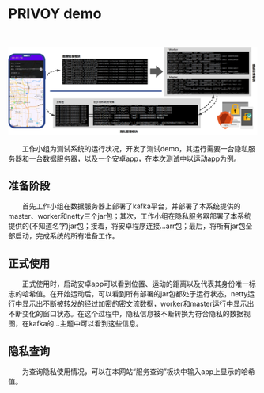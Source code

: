 # PRIVOY demo
<br />

![image](demo.png)  

&emsp;&emsp;工作小组为测试系统的运行状况，开发了测试demo，其运行需要一台隐私服务器和一台数据服务器，以及一个安卓app，在本次测试中以运动app为例。  
## 准备阶段
&emsp;&emsp;首先工作小组在数据服务器上部署了kafka平台，并部署了本系统提供的master、worker和netty三个jar包；其次，工作小组在隐私服务器部署了本系统提供的(不知道名字)jar包；接着，将安卓程序连接…arr包；最后，将所有jar包全部启动，完成系统的所有准备工作。

## 正式使用
&emsp;&emsp;正式使用时，启动安卓app可以看到位置、运动的距离以及代表其身份唯一标志的哈希值。在开始运动后，可以看到所有部署的jar包都处于运行状态，netty运行中显示出不断被转发的经过加密的密文流数据，worker和master运行中显示出不断变化的窗口状态。在这个过程中，隐私信息被不断转换为符合隐私的数据视图，在kafka的…主题中可以看到这些信息。

## 隐私查询
&emsp;&emsp;为查询隐私使用情况，可以在本网站“服务查询”板块中输入app上显示的哈希值。
